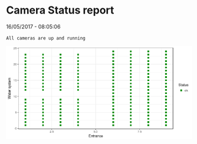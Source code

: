 Camera Status report
================
16/05/2017 - 08:05:06

    All cameras are up and running

![](camreport_files/figure-markdown_github/unnamed-chunk-2-1.png)

